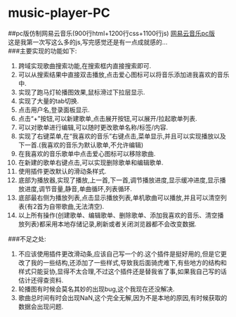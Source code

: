 # music-player-PC
##pc版仿制网易云音乐(900行html+1200行css+1100行js)
<a href="http://onlyfzz.p.imooc.io">网易云音乐pc版</a><br>
这是我第一次写这么多的js,写完感觉还是有一点成就感的...<br>
###主要实现的功能如下:
<ol>
<li>跨域实现歌曲搜索功能,在搜索框内直接搜索即可.</li>
<li>可以从搜索结果中直接双击播放,点击爱心图标可以将音乐添加进我喜欢的音乐中.</li>
<li>实现了跑马灯轮播图效果,鼠标滑过下拉层显示.</li>
<li>实现了大量的tab切换.</li>
<li>点击用户名,登录面板显示.</li>
<li>点击“+”按钮,可以新建歌单,点击展开按钮,可以展开/拉起歌单列表.</li>
<li>可以对歌单进行编辑,可以随时更改歌单名称/标签/内容.</li>
<li>实现了右键菜单,在“我喜欢的音乐”右键点击,菜单显示,并且可以实现播放以及下一首.(我喜欢的音乐为默认歌单,不允许编辑)</li>
<li>在我喜欢的音乐歌单中点击爱心图标可以移除歌曲.</li>
<li>在新建的歌单右键点击,可以实现删除歌单和编辑歌单.</li>
<li>使用插件更改默认的滑动条样式.</li>
<li>底部为播放器,实现了播放,上一首,下一首,调节播放进度,显示缓冲进度,显示播放进度,调节音量,静音,单曲循环,列表循环.</li>
<li>底部最右侧为播放列表,点击显示播放列表,单机歌曲可以播放,并且可以清空列表(有2首为自带歌曲,无法清空).</li>
<li>以上所有操作(创建歌单、编辑歌单、删除歌单、添加我喜欢的音乐、清空播放列表)都采用本地存储记录,刷新或者关闭浏览器都不会改变数据.</li>
</ol>
###不足之处:
<ol>
<li>不应该使用插件更改滑动条,应该自己写一个的.这个插件是挺好用的,但是它更改了我的一些结构,还添加了一些样式,导致我后面骑虎难下,有些地方的结构和样式只能妥协,显得不太合理,不过这个插件还是替我省了事,如果我自己写的话估计还得查资料.</li>
<li>轮播图有时候会莫名其妙的出现bug,这个我现在还没解决.</li>
<li>歌曲总时间有时会出现NaN,这个完全无解,因为不是本地的原因,有时候获取的数据会出现问题.</li>
</ol>

